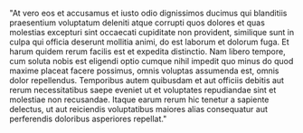 "At vero eos et accusamus et iusto odio dignissimos ducimus qui
   blanditiis praesentium voluptatum deleniti atque corrupti quos 
   dolores et quas molestias excepturi sint occaecati cupiditate non
    provident, similique sunt in culpa qui officia deserunt mollitia 
    animi, do est laborum et dolorum fuga. Et harum quidem rerum 
    facilis est et expedita distinctio. Nam libero tempore, cum 
    soluta nobis est eligendi optio cumque nihil impedit quo minus do 
    quod maxime placeat facere possimus, omnis voluptas assumenda 
    est, omnis dolor repellendus. Temporibus autem quibusdam et aut 
    officiis debitis aut rerum necessitatibus saepe eveniet ut et 
    voluptates repudiandae sint et molestiae non recusandae. Itaque 
    earum rerum hic tenetur a sapiente delectus, ut aut reiciendis 
    voluptatibus maiores alias consequatur aut perferendis doloribus 
    asperiores repellat."
    